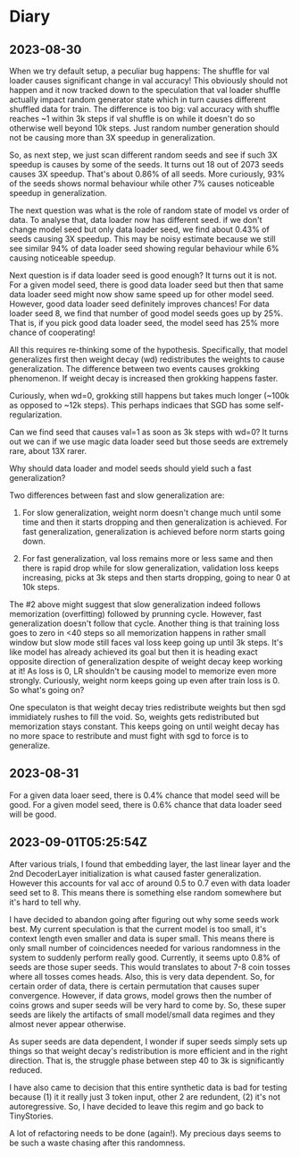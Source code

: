 # Diary

## 2023-08-30
When we try default setup, a peculiar bug happens: The shuffle for val loader causes significant change in val accuracy! This obviously should not happen and it now tracked down to the speculation that val loader shuffle actually impact random generator state which in turn causes different shuffled data for train. The difference is too big: val accuracy with shuffle reaches ~1 within 3k steps if val shuffle is on while it doesn't do so otherwise well beyond 10k steps. Just random number generation should not be causing more than 3X speedup in generalization.

So, as next step, we just scan different random seeds and see if such 3X speedup is causes by some of the seeds. It turns out 18 out of 2073 seeds causes 3X speedup. That's about 0.86% of all seeds. More curiously, 93% of the seeds shows normal behaviour while other 7% causes noticeable speedup in generalization.

The next question was what is the role of random state of model vs order of data. To analyse that, data loader now has different seed. if we don't change model seed but only data loader seed, we find about 0.43% of seeds causing 3X speedup. This may be noisy estimate because we still see similar 94% of data loader seed showing regular behaviour while 6% causing noticeable speedup.

Next question is if data loader seed is good enough? It turns out it is not. For a given model seed, there is good data loader seed but then that same data loader seed might now show same speed up for other model seed. However, good data loader seed definitely improves chances! For data loader seed 8, we find that number of good model seeds goes up by 25%. That is, if you pick good data loader seed, the model seed has 25% more chance of cooperating!

All this requires re-thinking some of the hypothesis. Specifically, that model generalizes first then weight decay (wd) redistributes the weights to cause generalization. The difference between two events causes grokking phenomenon. If weight decay is increased then grokking happens faster.

Curiously, when wd=0, grokking still happens but takes much longer (~100k as opposed to ~12k steps). This perhaps indicaes that SGD has some self-regularization.

Can we find seed that causes val=1 as soon as 3k steps with wd=0? It turns out we can if we use magic data loader seed but those seeds are extremely rare, about 13X rarer.

Why should data loader and model seeds should yield such a fast generalization?

Two differences between fast and slow generalization are:

1. For slow generalization, weight norm doesn't change much until some time and then it starts dropping and then generalization is achieved. For fast generalization, generalization is achieved before norm starts going down.

2. For fast generalization, val loss remains more or less same and then there is rapid drop while for slow generalization, validation loss keeps increasing, picks at 3k steps and then starts dropping, going to near 0 at 10k steps.

The #2 above might suggest that slow generalization indeed follows memorization (overfitting) followed by prunning cycle. However, fast generalization doesn't follow that cycle. Another thing is that training loss goes to zero in <40 steps so all memorization happens in rather small window but slow mode still faces val loss keep going up until 3k steps. It's like model has already achieved its goal but then it is heading exact opposite direction of generalization despite of weight decay keep working at it! As loss is 0, LR shouldn't be causing model to memorize even more strongly. Curiously, weight norm keeps going up even after train loss is 0. So what's going on?

One speculaton is that weight decay tries redistribute weights but then sgd immidiately rushes to fill the void. So, weights gets redistributed but memorization stays constant. This keeps going on until weight decay has no more space to restribute and must fight with sgd to force is to generalize.

## 2023-08-31

For a given data loaer seed, there is 0.4% chance that model seed will be good.
For a given model seed, there is 0.6% chance that data loader seed will be good.

## 2023-09-01T05:25:54Z

After various trials, I found that embedding layer, the last linear layer and the 2nd DecoderLayer initialization is what caused faster generalization. However this accounts for val acc of around 0.5 to 0.7 even with data loader seed set to 8. This means there is something else random somewhere but it's hard to tell why.

I have decided to abandon going after figuring out why some seeds work best. My current speculation is that the current model is too small, it's context length
even smaller and data is super small. This means there is only small number of coincidences needed for various randomness in the system to suddenly perform really good. Currently, it seems upto 0.8% of seeds are those super seeds. This would translates to about 7-8 coin tosses where all tosses comes heads. Also, this is very data dependent. So, for certain order of data, there is certain permutation that causes super convergence. However, if data grows, model grows then the number of coins grows and super seeds will be very hard to come by. So, these super seeds are likely the artifacts of small model/small data regimes and they almost never appear otherwise.

As super seeds are data dependent, I wonder if super seeds simply sets up things so that weight decay's redistribution is more efficient and in the right direction. That is, the struggle phase between step 40 to 3k is significantly reduced.

I have also came to decision that this entire synthetic data is bad for testing because (1) it it really just 3 token input, other 2 are redundent, (2) it's not autoregressive. So, I have decided to leave this regim and go back to TinyStories.

A lot of refactoring needs to be done (again!). My precious days seems to be such a waste chasing after this randomness.